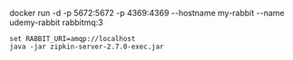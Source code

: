 docker run -d -p 5672:5672 -p 4369:4369 --hostname my-rabbit --name udemy-rabbit  rabbitmq:3

    set RABBIT_URI=amqp://localhost
    java -jar zipkin-server-2.7.0-exec.jar